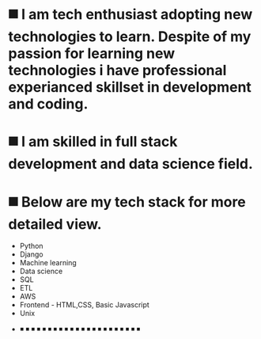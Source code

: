 # ◼️ I am tech enthusiast adopting new technologies to learn. Despite of my passion for learning new technologies i have professional experianced skillset in development and coding.
# ◼️ I am skilled in full stack development and data science field.
# ◼️ Below are my tech stack for more detailed view.
* Python 
* Django
* Machine learning
* Data science
* SQL
* ETL
* AWS
* Frontend - HTML,CSS, Basic Javascript
* Unix
- ◾ ◾  ◾  ◾  ◾  ◾  ◾  ◾  ◾  ◾  ◾  ◾  ◾  ◾  ◾  ◾  ◾  ◾  ◾  ◾  ◾  ◾ 
